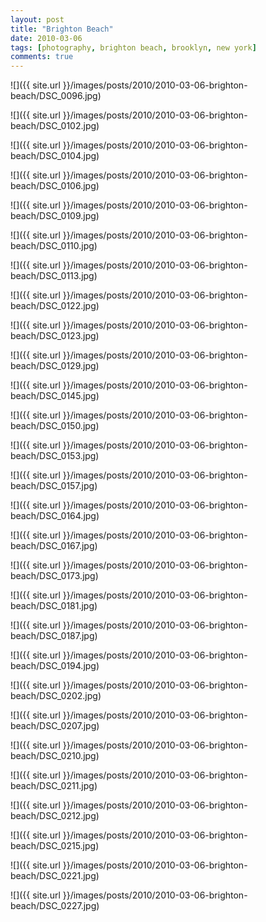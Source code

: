 ```yaml
---
layout: post
title: "Brighton Beach"
date: 2010-03-06
tags: [photography, brighton beach, brooklyn, new york]
comments: true
---
```

![]({{ site.url }}/images/posts/2010/2010-03-06-brighton-beach/DSC_0096.jpg)

![]({{ site.url }}/images/posts/2010/2010-03-06-brighton-beach/DSC_0102.jpg)

![]({{ site.url }}/images/posts/2010/2010-03-06-brighton-beach/DSC_0104.jpg)

![]({{ site.url }}/images/posts/2010/2010-03-06-brighton-beach/DSC_0106.jpg)

![]({{ site.url }}/images/posts/2010/2010-03-06-brighton-beach/DSC_0109.jpg)

![]({{ site.url }}/images/posts/2010/2010-03-06-brighton-beach/DSC_0110.jpg)

![]({{ site.url }}/images/posts/2010/2010-03-06-brighton-beach/DSC_0113.jpg)

![]({{ site.url }}/images/posts/2010/2010-03-06-brighton-beach/DSC_0122.jpg)

![]({{ site.url }}/images/posts/2010/2010-03-06-brighton-beach/DSC_0123.jpg)

![]({{ site.url }}/images/posts/2010/2010-03-06-brighton-beach/DSC_0129.jpg)

![]({{ site.url }}/images/posts/2010/2010-03-06-brighton-beach/DSC_0145.jpg)

![]({{ site.url }}/images/posts/2010/2010-03-06-brighton-beach/DSC_0150.jpg)

![]({{ site.url }}/images/posts/2010/2010-03-06-brighton-beach/DSC_0153.jpg)

![]({{ site.url }}/images/posts/2010/2010-03-06-brighton-beach/DSC_0157.jpg)

![]({{ site.url }}/images/posts/2010/2010-03-06-brighton-beach/DSC_0164.jpg)

![]({{ site.url }}/images/posts/2010/2010-03-06-brighton-beach/DSC_0167.jpg)

![]({{ site.url }}/images/posts/2010/2010-03-06-brighton-beach/DSC_0173.jpg)

![]({{ site.url }}/images/posts/2010/2010-03-06-brighton-beach/DSC_0181.jpg)

![]({{ site.url }}/images/posts/2010/2010-03-06-brighton-beach/DSC_0187.jpg)

![]({{ site.url }}/images/posts/2010/2010-03-06-brighton-beach/DSC_0194.jpg)

![]({{ site.url }}/images/posts/2010/2010-03-06-brighton-beach/DSC_0202.jpg)

![]({{ site.url }}/images/posts/2010/2010-03-06-brighton-beach/DSC_0207.jpg)

![]({{ site.url }}/images/posts/2010/2010-03-06-brighton-beach/DSC_0210.jpg)

![]({{ site.url }}/images/posts/2010/2010-03-06-brighton-beach/DSC_0211.jpg)

![]({{ site.url }}/images/posts/2010/2010-03-06-brighton-beach/DSC_0212.jpg)

![]({{ site.url }}/images/posts/2010/2010-03-06-brighton-beach/DSC_0215.jpg)

![]({{ site.url }}/images/posts/2010/2010-03-06-brighton-beach/DSC_0221.jpg)

![]({{ site.url }}/images/posts/2010/2010-03-06-brighton-beach/DSC_0227.jpg)

